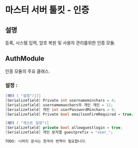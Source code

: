 # 마스터 서버 툴킷 - 인증

## 설명
등록, 시스템 입력, 암호 복원 및 사용자 관리를위한 인증 모듈.

## AuthModule

인증 모듈의 주요 클래스.

### 설정 :
````csharp
[헤더 ( "설정")]]]
[Serializefield] Private int usernameminchars = 4;
[Serializefield] usernamemaxchars의 개인 개인 = 12;
[Serializefield] 개인 int userPasswordMinchars = 8;
[Serializefield] Private bool emailsonFirmRequired = true;

[헤더 ( "게스트 설정")]
[Serializefield] private bool allowguestlogin = true;
[Serializefield] 개인 문자열 guestprefix = "user_";

TODO: 나머지 문서는 한국어 번역이 필요합니다.
